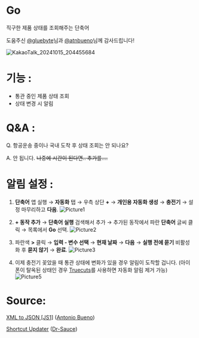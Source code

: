 # Go
직구한 제품 상태를 조회해주는 단축어

도움주신 [@gluebyte](https://mastodon.social/@gluebyte)님과 [@atnbueno](https://github.com/atnbueno)님께 감사드립니다!

![KakaoTalk_20241015_204455684](https://github.com/user-attachments/assets/a51112f3-66c0-4412-90dd-9d5228c64e2a)

# 기능 :
- 통관 중인 제품 상태 조회
- 상태 변경 시 알림

# Q&A :
Q. 항공운송 중이나 국내 도착 후 상태 조회는 안 되나요?

A. 안 됩니다. ~~나중에 시간이 된다면.. 추가를....~~

# 알림 설정 : 

1. **단축어** 앱 실행 → **자동화** 탭 → 우측 상단 **+** → **개인용 자동화 생성** → **충전기** → 설정 마무리하고 **다음**.
![Picture1](https://github.com/Dr-Sauce/ReVancedNotifier/assets/82555878/e1c95448-c144-43c4-9c07-95e4eab59223)

2. **+ 동작 추가** → **단축어 실행** 검색해서 추가 → 추가된 동작에서 파란 **단축어** 글씨 클릭 → 목록에서 **Go** 선택.
![Picture2](https://github.com/Dr-Sauce/ReVancedNotifier/assets/82555878/ff279bfe-a424-4cbd-9b02-37e7a1240df3)

3. 파란색 **>** 클릭 → **입력 - 변수 선택** → **현재 날짜** → **다음** → **실행 전에 묻기** 비활성화 후 **묻지 않기** → **완료**.
![Picture3](https://github.com/Dr-Sauce/ReVancedNotifier/assets/82555878/80d441e5-f9d7-4025-84a5-5b9a134b3de4)

4. 이제 충전기 꽂았을 때 통관 상태에 변화가 있을 경우 알림이 도착할 겁니다. (아이폰이 탈옥된 상태인 경우 [Truecuts](https://github.com/qnblackcat/rootless-tweaks/releases/download/090623/com.ethanrdoesmc.truecuts_1.2.0_iphoneos-arm64.deb)를 사용하면 자동화 알림 제거 가능)
![Picture5](https://github.com/Dr-Sauce/ReVancedNotifier/assets/82555878/db974238-6d72-4cc7-b079-ac6b1673dcad)

# Source:
[XML to JSON [JS1]](https://routinehub.co/shortcut/20349/) ([Antonio Bueno](https://github.com/atnbueno))

[Shortcut Updater](https://github.com/Dr-Sauce/ShortcutUpdater) ([Dr-Sauce](https://github.com/Dr-Sauce))
